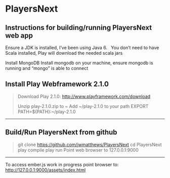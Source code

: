 PlayersNext
===========

Instructions for building/running PlayersNext web app
-------------

Ensure a JDK is installed, I’ve been using Java 6.  
You don’t need to have Scala installed, Play will download the needed scala jars

Install MongoDB
Install mongodb on your machine, ensure mongodb is running and “mongo” is able to connect

Install Play Webframework 2.1.0
---------------------------------
> Download Play 2.1.0: http://www.playframework.com/download
> 
> Unzip play-2.1.0.zip to ~
> Add ~/play-2.1.0 to your path
> EXPORT PATH=${PATH}:~/play-2.1.0
---------------------------------

Build/Run PlayersNext from github
---------------------------------
> git clone https://github.com/jwmatthews/PlayersNext
> cd PlayersNext
> play compile
> play run
> Point web browser to 127.0.0.1:9000
---------------------------------

To access ember.js work in progress point browser to:
http://127.0.0.1:9000/assets/index.html

